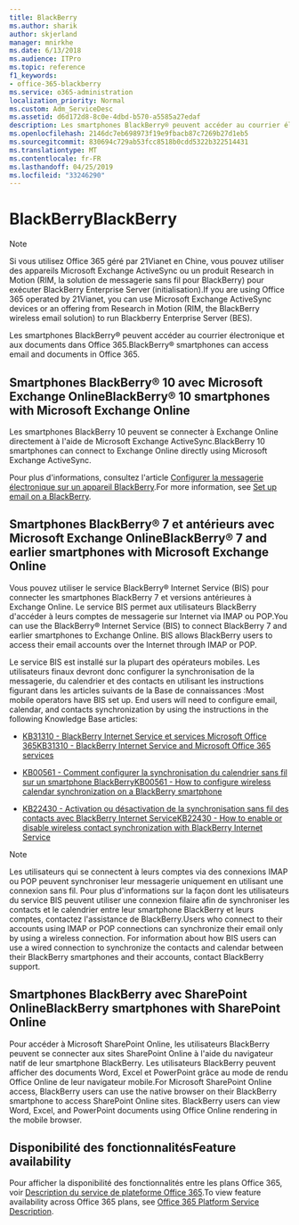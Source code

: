 ```yaml
---
title: BlackBerry
ms.author: sharik
author: skjerland
manager: mnirkhe
ms.date: 6/13/2018
ms.audience: ITPro
ms.topic: reference
f1_keywords:
- office-365-blackberry
ms.service: o365-administration
localization_priority: Normal
ms.custom: Adm_ServiceDesc
ms.assetid: d6d172d8-8c0e-4dbd-b570-a5585a27edaf
description: Les smartphones BlackBerry® peuvent accéder au courrier électronique et aux documents dans Office 365.
ms.openlocfilehash: 2146dc7eb698973f19e9fbacb87c7269b27d1eb5
ms.sourcegitcommit: 830694c729ab53fcc8518b0cdd5322b322514431
ms.translationtype: MT
ms.contentlocale: fr-FR
ms.lasthandoff: 04/25/2019
ms.locfileid: "33246290"
---
```

# <a name="blackberry"></a><span data-ttu-id="1b9e2-103">BlackBerry</span><span class="sxs-lookup"><span data-stu-id="1b9e2-103">BlackBerry</span></span>

> [!NOTE]
> <span data-ttu-id="1b9e2-104">Si vous utilisez Office 365 géré par 21Vianet en Chine, vous pouvez utiliser des appareils Microsoft Exchange ActiveSync ou un produit Research in Motion (RIM, la solution de messagerie sans fil pour BlackBerry) pour exécuter BlackBerry Enterprise Server (initialisation).</span><span class="sxs-lookup"><span data-stu-id="1b9e2-104">If you are using Office 365 operated by 21Vianet, you can use Microsoft Exchange ActiveSync devices or an offering from Research in Motion (RIM, the BlackBerry wireless email solution) to run Blackberry Enterprise Server (BES).</span></span> 
  
<span data-ttu-id="1b9e2-105">Les smartphones BlackBerry® peuvent accéder au courrier électronique et aux documents dans Office 365.</span><span class="sxs-lookup"><span data-stu-id="1b9e2-105">BlackBerry® smartphones can access email and documents in Office 365.</span></span>
  
## <a name="blackberry-10-smartphones-with-microsoft-exchange-online"></a><span data-ttu-id="1b9e2-106">Smartphones BlackBerry® 10 avec Microsoft Exchange Online</span><span class="sxs-lookup"><span data-stu-id="1b9e2-106">BlackBerry® 10 smartphones with Microsoft Exchange Online</span></span>

<span data-ttu-id="1b9e2-107">Les smartphones BlackBerry 10 peuvent se connecter à Exchange Online directement à l'aide de Microsoft Exchange ActiveSync.</span><span class="sxs-lookup"><span data-stu-id="1b9e2-107">BlackBerry 10 smartphones can connect to Exchange Online directly using Microsoft Exchange ActiveSync.</span></span>
  
<span data-ttu-id="1b9e2-108">Pour plus d'informations, consultez l'article [Configurer la messagerie électronique sur un appareil BlackBerry](https://go.microsoft.com/fwlink/?linkid=863394).</span><span class="sxs-lookup"><span data-stu-id="1b9e2-108">For more information, see [Set up email on a BlackBerry](https://go.microsoft.com/fwlink/?linkid=863394).</span></span>
  
## <a name="blackberry-7-and-earlier-smartphones-with-microsoft-exchange-online"></a><span data-ttu-id="1b9e2-109">Smartphones BlackBerry® 7 et antérieurs avec Microsoft Exchange Online</span><span class="sxs-lookup"><span data-stu-id="1b9e2-109">BlackBerry® 7 and earlier smartphones with Microsoft Exchange Online</span></span>

<span data-ttu-id="1b9e2-p101">Vous pouvez utiliser le service BlackBerry® Internet Service (BIS) pour connecter les smartphones BlackBerry 7 et versions antérieures à Exchange Online. Le service BIS permet aux utilisateurs BlackBerry d'accéder à leurs comptes de messagerie sur Internet via IMAP ou POP.</span><span class="sxs-lookup"><span data-stu-id="1b9e2-p101">You can use the BlackBerry® Internet Service (BIS) to connect BlackBerry 7 and earlier smartphones to Exchange Online. BIS allows BlackBerry users to access their email accounts over the Internet through IMAP or POP.</span></span>
  
<span data-ttu-id="1b9e2-p102">Le service BIS est installé sur la plupart des opérateurs mobiles. Les utilisateurs finaux devront donc configurer la synchronisation de la messagerie, du calendrier et des contacts en utilisant les instructions figurant dans les articles suivants de la Base de connaissances :</span><span class="sxs-lookup"><span data-stu-id="1b9e2-p102">Most mobile operators have BIS set up. End users will need to configure email, calendar, and contacts synchronization by using the instructions in the following Knowledge Base articles:</span></span>
  
- [<span data-ttu-id="1b9e2-114">KB31310 - BlackBerry Internet Service et services Microsoft Office 365</span><span class="sxs-lookup"><span data-stu-id="1b9e2-114">KB31310 - BlackBerry Internet Service and Microsoft Office 365 services</span></span>](http://go.microsoft.com/fwlink/?LinkID=826158&amp;clcid=0x409)
    
- [<span data-ttu-id="1b9e2-115">KB00561 - Comment configurer la synchronisation du calendrier sans fil sur un smartphone BlackBerry</span><span class="sxs-lookup"><span data-stu-id="1b9e2-115">KB00561 - How to configure wireless calendar synchronization on a BlackBerry smartphone</span></span>](http://go.microsoft.com/fwlink/?LinkID=826160&amp;clcid=0x409)
    
- [<span data-ttu-id="1b9e2-116">KB22430 - Activation ou désactivation de la synchronisation sans fil des contacts avec BlackBerry Internet Service</span><span class="sxs-lookup"><span data-stu-id="1b9e2-116">KB22430 - How to enable or disable wireless contact synchronization with BlackBerry Internet Service</span></span>](http://go.microsoft.com/fwlink/?LinkID=826161&amp;clcid=0x409)
    
> [!NOTE]
> <span data-ttu-id="1b9e2-p103">Les utilisateurs qui se connectent à leurs comptes via des connexions IMAP ou POP peuvent synchroniser leur messagerie uniquement en utilisant une connexion sans fil. Pour plus d'informations sur la façon dont les utilisateurs du service BIS peuvent utiliser une connexion filaire afin de synchroniser les contacts et le calendrier entre leur smartphone BlackBerry et leurs comptes, contactez l'assistance de BlackBerry.</span><span class="sxs-lookup"><span data-stu-id="1b9e2-p103">Users who connect to their accounts using IMAP or POP connections can synchronize their email only by using a wireless connection. For information about how BIS users can use a wired connection to synchronize the contacts and calendar between their BlackBerry smartphones and their accounts, contact BlackBerry support.</span></span> 
  
## <a name="blackberry-smartphones-with-sharepoint-online"></a><span data-ttu-id="1b9e2-119">Smartphones BlackBerry avec SharePoint Online</span><span class="sxs-lookup"><span data-stu-id="1b9e2-119">BlackBerry smartphones with SharePoint Online</span></span>

<span data-ttu-id="1b9e2-p104">Pour accéder à Microsoft SharePoint Online, les utilisateurs BlackBerry peuvent se connecter aux sites SharePoint Online à l'aide du navigateur natif de leur smartphone BlackBerry. Les utilisateurs BlackBerry peuvent afficher des documents Word, Excel et PowerPoint grâce au mode de rendu Office Online de leur navigateur mobile.</span><span class="sxs-lookup"><span data-stu-id="1b9e2-p104">For Microsoft SharePoint Online access, BlackBerry users can use the native browser on their BlackBerry smartphone to access SharePoint Online sites. BlackBerry users can view Word, Excel, and PowerPoint documents using Office Online rendering in the mobile browser.</span></span>
  
## <a name="feature-availability"></a><span data-ttu-id="1b9e2-122">Disponibilité des fonctionnalités</span><span class="sxs-lookup"><span data-stu-id="1b9e2-122">Feature availability</span></span>

<span data-ttu-id="1b9e2-123">Pour afficher la disponibilité des fonctionnalités entre les plans Office 365, voir [Description du service de plateforme Office 365](https://technet.microsoft.com/en-us/library/office-365-platform-service-description.aspx).</span><span class="sxs-lookup"><span data-stu-id="1b9e2-123">To view feature availability across Office 365 plans, see [Office 365 Platform Service Description](https://technet.microsoft.com/en-us/library/office-365-platform-service-description.aspx).</span></span>
  

